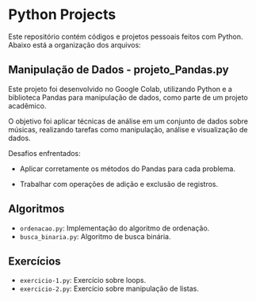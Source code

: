 # Python Projects

Este repositório contém códigos e projetos pessoais feitos com Python. Abaixo está a organização dos arquivos:

## Manipulação de Dados - projeto_Pandas.py

Este projeto foi desenvolvido no Google Colab, utilizando Python e a biblioteca Pandas para manipulação de dados, como parte de um projeto acadêmico.

O objetivo foi aplicar técnicas de análise em um conjunto de dados sobre músicas, realizando tarefas como manipulação, análise e visualização de dados.

Desafios enfrentados:

- Aplicar corretamente os métodos do Pandas para cada problema.
  
- Trabalhar com operações de adição e exclusão de registros.

## Algoritmos
- `ordenacao.py`: Implementação do algoritmo de ordenação.
- `busca_binaria.py`: Algoritmo de busca binária.

## Exercícios
- `exercicio-1.py`: Exercício sobre loops.
- `exercicio-2.py`: Exercício sobre manipulação de listas.

